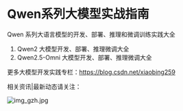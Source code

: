 # Qwen系列大模型实战指南

Qwen 系列大语言模型的开发、部署、推理和微调训练实践大全

1. Qwen2 大模型开发、部署、推理微调大全
2. Qwen2.5-Omni  大模型开发、部署、推理微调大全

更多大模型开发实践专栏：https://blog.csdn.net/xiaobing259

相关资讯|最新动态请关注：

![img_gzh.jpg](../deepseek-learning/images/img_gzh.jpg)